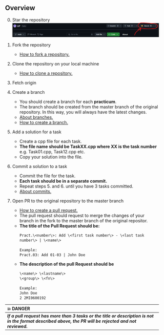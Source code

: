 ## Overview

0. Star the repository
![star the repo](images/star-the-repo.png)

1. Fork the repository
    - [How to fork a repository.](https://docs.github.com/en/get-started/quickstart/fork-a-repo)

2. Clone the repository on your local machine
    - [How to clone a repository.](https://docs.github.com/en/repositories/creating-and-managing-repositories/cloning-a-repository)

3. Fetch origin

4. Create a branch 
    - You should create a branch for each **practicum**.
    - The branch should be created from the master branch of the original repository. In this way, you will always have the latest changes.
    - [About branches.](https://docs.github.com/en/pull-requests/collaborating-with-pull-requests/proposing-changes-to-your-work-with-pull-requests/about-branches)
    - [How to create a branch.](https://docs.github.com/en/desktop/contributing-and-collaborating-using-github-desktop/making-changes-in-a-branch/managing-branches#creating-a-branch)

5. Add a solution for a task
    - Create a cpp file for each task.
    - **The file name should be TaskXX.cpp where XX is the task number**<br> e.g. Task01.cpp, Task12.cpp etc. 
    - Copy your solution into the file.

6. Commit a solution to a task
    - Commit the file for the task.
    - **Each task should be in a separate commit.**
    - Repeat steps 5. and 6. until you have 3 tasks committed.
    - [About commits.](https://docs.github.com/en/desktop/contributing-and-collaborating-using-github-desktop/making-changes-in-a-branch/committing-and-reviewing-changes-to-your-project#about-commits)

7. Open PR to the original repository to the master branch
    - [How to create a pull request.](https://docs.github.com/en/pull-requests/collaborating-with-pull-requests/proposing-changes-to-your-work-with-pull-requests/creating-a-pull-request)
    - The pull request should request to merge the changes of your branch in the fork to the master branch of the original repositor.
    - **The title of the Pull Request should be:**
        ```
        Pract.\<number\>: Add \<first task number\> - \<last task number\> | \<name\>
        
        Example:
        Pract.03: Add 01-03 | John Doe
        ```
    - **The description of the pull Request should be**
        ```
        \<name\> \<lastname\>
        \<group\> \<fn\>

        Example:
        John Doe 
        2 2MI0600192
        ```


| :boom: **DANGER**|
|:-----------------|
| ***If a pull request has more than 3 tasks or the title or description is not in the format described above, the PR will be rejected and not reviewed.***|

